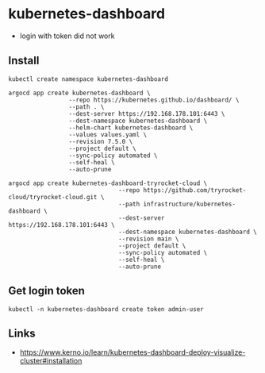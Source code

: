 # kubernetes-dashboard

- login with token did not work

## Install

    kubectl create namespace kubernetes-dashboard
    
    argocd app create kubernetes-dashboard \
                     --repo https://kubernetes.github.io/dashboard/ \
                     --path . \
                     --dest-server https://192.168.178.101:6443 \
                     --dest-namespace kubernetes-dashboard \
                     --helm-chart kubernetes-dashboard \
                     --values values.yaml \
                     --revision 7.5.0 \
                     --project default \
                     --sync-policy automated \
                     --self-heal \
                     --auto-prune

    argocd app create kubernetes-dashboard-tryrocket-cloud \
                                   --repo https://github.com/tryrocket-cloud/tryrocket-cloud.git \
                                   --path infrastructure/kubernetes-dashboard \
                                   --dest-server https://192.168.178.101:6443 \
                                   --dest-namespace kubernetes-dashboard \
                                   --revision main \
                                   --project default \
                                   --sync-policy automated \
                                   --self-heal \
                                   --auto-prune

## Get login token

    kubectl -n kubernetes-dashboard create token admin-user

## Links

- https://www.kerno.io/learn/kubernetes-dashboard-deploy-visualize-cluster#installation
